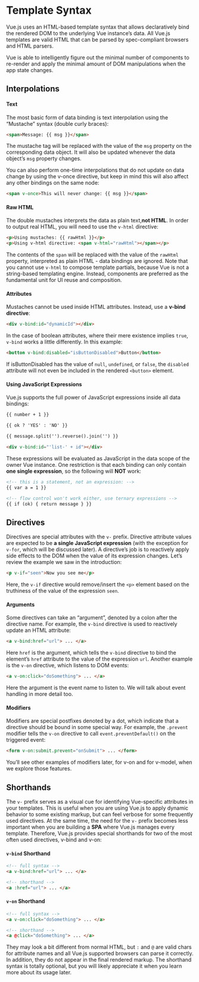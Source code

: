 # Template Syntax
Vue.js uses an HTML-based template syntax that allows declaratively bind the rendered DOM to the underlying Vue instance’s data. All Vue.js templates are valid HTML that can be parsed by spec-compliant browsers and HTML parsers.

 Vue is able to intelligently figure out the minimal number of components to re-render and apply the minimal amount of DOM manipulations when the app state changes.

## Interpolations
#### Text
The most basic form of data binding is text interpolation using the “Mustache” syntax (double curly braces):
```html
<span>Message: {{ msg }}</span>
```
The mustache tag will be replaced with the value of the `msg` property on the corresponding data object. It will also be updated whenever the data object’s `msg` property changes.

You can also perform one-time interpolations that do not update on data change by using the v-once directive, but keep in mind this will also affect any other bindings on the same node:
```HTML
<span v-once>This will never change: {{ msg }}</span>
```
#### Raw HTML
The double mustaches interprets the data as plain text,**not HTML**. In order to output real HTML, you will need to use the `v-html` directive:
```HTML
<p>Using mustaches: {{ rawHtml }}</p>
<p>Using v-html directive: <span v-html="rawHtml"></span></p>
```
The contents of the `span` will be replaced with the value of the `rawHtml` property, interpreted as plain HTML - data bindings are ignored. Note that you cannot use `v-html` to compose template partials, because Vue is not a string-based templating engine. Instead, components are preferred as the fundamental unit for UI reuse and composition.
#### Attributes
Mustaches cannot be used inside HTML attributes. Instead, use a **v-bind directive**:
```HTML
<div v-bind:id="dynamicId"></div>
```
In the case of boolean attributes, where their mere existence implies `true`, `v-bind` works a little differently. In this example:
```HTML
<button v-bind:disabled="isButtonDisabled">Button</button>
```
If isButtonDisabled has the value of `null`, `undefined`, or `false`, the `disabled` attribute will not even be included in the rendered `<button>` element.
#### Using JavaScript Expressions
Vue.js supports the full power of JavaScript expressions inside all data bindings:
```HTML
{{ number + 1 }}

{{ ok ? 'YES' : 'NO' }}

{{ message.split('').reverse().join('') }}

<div v-bind:id="'list-' + id"></div>
```
These expressions will be evaluated as JavaScript in the data scope of the owner Vue instance. One restriction is that each binding can only contain **one single expression**, so the following will **NOT** work:
```HTML
<!-- this is a statement, not an expression: -->
{{ var a = 1 }}

<!-- flow control won't work either, use ternary expressions -->
{{ if (ok) { return message } }}
```
## Directives
Directives are special attributes with the `v-` prefix. Directive attribute values are expected to be **a single JavaScript expression** (with the exception for `v-for`, which will be discussed later). A directive’s job is to reactively apply side effects to the DOM when the value of its expression changes. Let’s review the example we saw in the introduction:
```HTML
<p v-if="seen">Now you see me</p>
```
Here, the `v-if` directive would remove/insert the `<p>` element based on the truthiness of the value of the expression `seen`.
#### Arguments
Some directives can take an “argument”, denoted by a colon after the directive name. For example, the `v-bind` directive is used to reactively update an HTML attribute:
```HTML
<a v-bind:href="url"> ... </a>
```
Here `href` is the argument, which tells the `v-bind` directive to bind the element’s `href` attribute to the value of the expression `url`.
Another example is the `v-on` directive, which listens to DOM events:
```HTML
<a v-on:click="doSomething"> ... </a>
```
Here the argument is the event name to listen to. We will talk about event handling in more detail too.
#### Modifiers
Modifiers are special postfixes denoted by a dot, which indicate that a directive should be bound in some special way. For example, the `.prevent` modifier tells the `v-on` directive to call `event.preventDefault()` on the triggered event:
```HTML
<form v-on:submit.prevent="onSubmit"> ... </form>
```
You’ll see other examples of modifiers later, for v-on and for v-model, when we explore those features.
## Shorthands
The `v-` prefix serves as a visual cue for identifying Vue-specific attributes in your templates. This is useful when you are using Vue.js to apply dynamic behavior to some existing markup, but can feel verbose for some frequently used directives. At the same time, the need for the `v-` prefix becomes less important when you are building a **SPA** where Vue.js manages every template. Therefore, Vue.js provides special shorthands for two of the most often used directives, v-bind and v-on:
#### `v-bind` Shorthand
```HTML
<!-- full syntax -->
<a v-bind:href="url"> ... </a>

<!-- shorthand -->
<a :href="url"> ... </a>
```
#### `v-on` Shorthand
```HTML
<!-- full syntax -->
<a v-on:click="doSomething"> ... </a>

<!-- shorthand -->
<a @click="doSomething"> ... </a>
```
They may look a bit different from normal HTML, but `:` and `@` are valid chars for attribute names and all Vue.js supported browsers can parse it correctly. In addition, they do not appear in the final rendered markup. The shorthand syntax is totally optional, but you will likely appreciate it when you learn more about its usage later.
